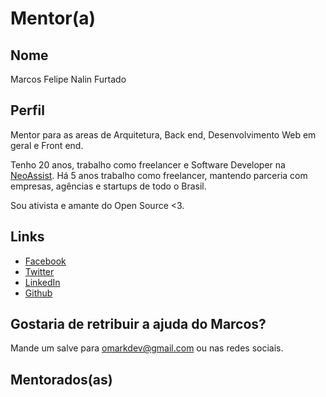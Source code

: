 # Mentor(a)

## Nome

Marcos Felipe Nalin Furtado

## Perfil

Mentor para as areas de Arquitetura, Back end, Desenvolvimento Web em geral e Front end.

Tenho 20 anos, trabalho como freelancer e Software Developer na [NeoAssist](https://neoassist.com). Há 5 anos trabalho
como freelancer, mantendo parceria com empresas, agências e startups de todo o Brasil.

Sou ativista e amante do Open Source <3.

## Links

* [Facebook](https://facebook.com/omarkdev)
* [Twitter](https://twitter.com/omarkdev)
* [LinkedIn](https://www.linkedin.com/in/marcos-felipe-nalin-furtado-948a17138/)
* [Github](https://github.com/omarkdev)

## Gostaria de retribuir a ajuda do Marcos?

Mande um salve para omarkdev@gmail.com ou nas redes sociais.

## Mentorados(as)
